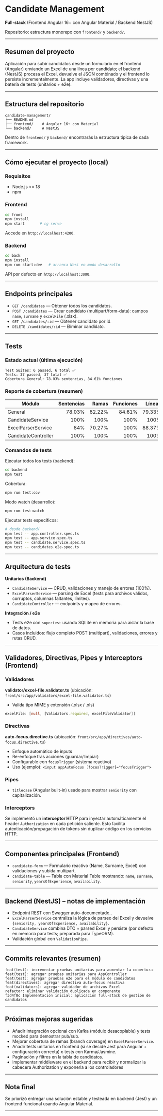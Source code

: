 # Candidate Management

**Full‑stack** (Frontend Angular 16+ con Angular Material / Backend NestJS)

Repositorio: estructura monorepo con `frontend/` y `backend/`.

---

## Resumen del proyecto
Aplicación para subir candidatos desde un formulario en el frontend (Angular) enviando un Excel de una línea por candidato; el backend (NestJS) procesa el Excel, devuelve el JSON combinado y el frontend lo persiste incrementalmente. La app incluye validadores, directivas y una batería de tests (unitarios + e2e).

---

## Estructura del repositorio

```
candidate-management/
├── README.md
├── frontend/    # Angular 16+ con Material
└── backend/     # NestJS
```

Dentro de `frontend/` y `backend/` encontrarás la estructura típica de cada framework.

---

## Cómo ejecutar el proyecto (local)

### Requisitos
- Node.js >= 18
- npm

### Frontend
```bash
cd front
npm install
npm start       # ng serve
```
Accede en `http://localhost:4200`.

### Backend
```bash
cd back
npm install
npm run start:dev   # arranca Nest en modo desarrollo
```
API por defecto en `http://localhost:3000`.

---

## Endpoints principales

- `GET /candidates` — Obtener todos los candidatos.
- `POST /candidates` — Crear candidato (multipart/form-data): campos `name`, `surname` y `excelFile` (.xlsx).
- `GET /candidates/:id` — Obtener candidato por id.
- `DELETE /candidates/:id` — Eliminar candidato.

---

## Tests

### Estado actual (última ejecución)

```
Test Suites: 6 passed, 6 total ✅
Tests: 37 passed, 37 total ✅
Cobertura General: 78.03% sentencias, 84.61% funciones
```

### Reporte de cobertura (resumen)

| Módulo | Sentencias | Ramas | Funciones | Líneas |
|---|---:|---:|---:|---:|
| General | 78.03% | 62.22% | 84.61% | 79.33% |
| CandidateService | 100% | 100% | 100% | 100% |
| ExcelParserService | 84% | 70.27% | 100% | 88.37% |
| CandidateController | 100% | 100% | 100% | 100% |

### Comandos de tests

Ejecutar todos los tests (backend):
```bash
cd backend
npm test
```

Cobertura:
```bash
npm run test:cov
```

Modo watch (desarrollo):
```bash
npm run test:watch
```

Ejecutar tests específicos:
```bash
# desde backend/
npm test -- app.controller.spec.ts
npm test -- app.service.spec.ts
npm test -- candidate.service.spec.ts
npm test -- candidates.e2e-spec.ts
```

---

## Arquitectura de tests

**Unitarios (Backend)**
- `CandidateService` — CRUD, validaciones y manejo de errores (100%).
- `ExcelParserService` — parsing de Excel (tests para archivos válidos, corruptos, columnas faltantes, límites).
- `CandidateController` — endpoints y mapeo de errores.

**Integración / e2e**
- Tests e2e con `supertest` usando SQLite en memoria para aislar la base de datos.
- Casos incluidos: flujo completo POST (multipart), validaciones, errores y rutas CRUD.

---

## Validadores, Directivas, Pipes y Interceptors (Frontend)

### Validadores
**validator/excel-file.validator.ts** (ubicación: `front/src/app/validators/excel-file.validator.ts`)
- Valida tipo MIME y extensión (.xlsx / .xls)
```ts
excelFile: [null, [Validators.required, excelFileValidator]]
```

### Directivas
**auto-focus.directive.ts** (ubicación: `front/src/app/directives/auto-focus.directive.ts`)
- Enfoque automático de inputs
- Re-enfoque tras acciones (guardar/limpiar)
- Configurable con `focusTrigger` (sistema reactivo)
- Uso (ejemplo): `<input appAutoFocus [focusTrigger]="focusTrigger">`

### Pipes
- `titlecase` (Angular built-in) usado para mostrar `seniority` con capitalización.

### Interceptors 
Se implementó un **interceptor HTTP** para inyectar automáticamente el header `Authorization` en cada petición saliente. Esto facilita autenticación/propagación de tokens sin duplicar código en los servicios HTTP.

---

## Componentes principales (Frontend)

- `candidate-form` — Formulario reactivo (Name, Surname, Excel) con validaciones y subida multipart.
- `candidate-table` — Tabla con Material Table mostrando: `name`, `surname`, `seniority`, `yearsOfExperience`, `availability`.

---

## Backend (NestJS) – notas de implementación

- Endpoint REST con Swagger auto-documentado..
- `ExcelParserService` centraliza la lógica de parseo del Excel y devuelve `{seniority, yearsOfExperience, availability}`.
- `CandidateService` combina DTO + parsed Excel y persiste (por defecto en memoria para tests; preparada para TypeORM).
- Validación global con `ValidationPipe`.

---

## Commits relevantes (resumen)

```
feat(test): incrementar pruebas unitarias para aumentar la cobertura
feat(test): agregar pruebas unitarias para AppController
feat(test): agregar pruebas e2e para el módulo de candidatos
feat(directives): agregar directiva auto-focus reactiva
feat(validators): agregar validador de archivos Excel
refactor: eliminar validación duplicada en componente
f3d4f8c Implementación inicial: aplicación full-stack de gestión de candidatos
```

---

## Próximas mejoras sugeridas
- Añadir integración opcional con Kafka (módulo desacoplable) y tests mocked para demostrar pub/sub.
- Mejorar cobertura de ramas (branch coverage) en `ExcelParserService`.
- Añadir tests unitarios en frontend (si se decide Jest para Angular + configuración correcta) o tests con Karma/Jasmine.
- Paginación y filtros en la tabla de candidatos.
- Implementar middleware en el backend para recibir y normalizar la cabecera Authorization y exponerla a los controladores

---

## Nota final
Se priorizó entregar una solución estable y testeada en backend (Jest) y un frontend funcional usando Angular Material. 

---
